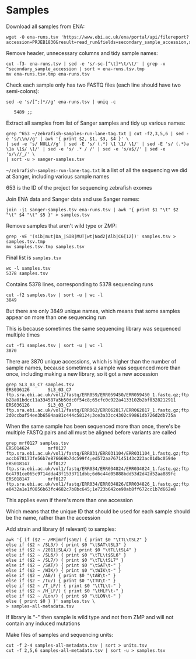 # Samples

Download all samples from ENA:

```
wget -O ena-runs.tsv 'https://www.ebi.ac.uk/ena/portal/api/filereport?accession=PRJEB1830&result=read_run&fields=secondary_sample_accession,sample_alias,fastq_ftp,fastq_md5'
```

Remove header, unnecessary columns and tidy sample names:

```
cut -f3- ena-runs.tsv | sed -e 's/-sc-[^\t]*\t/\t/' | grep -v ^secondary_sample_accession | sort > ena-runs.tsv.tmp
mv ena-runs.tsv.tmp ena-runs.tsv
```

Check each sample only has two FASTQ files (each line should have two semi-colons):

```
sed -e 's/[^;]*//g' ena-runs.tsv | uniq -c
```

```
   5489 ;;
```

Extract all samples from list of Sanger samples and tidy up various names:

```
grep ^653 ~/zebrafish-samples-run-lane-tag.txt | cut -f2,3,5,6 | sed -e 's/\\n//g' | awk '{ print $2, $1, $3, $4 }' \
| sed -e 's/ NULL//g' | sed -E 's/ (.*) \1 \1/ \1/' | sed -E 's/ (.*)a \1a \1$/ \1/' | sed -e 's/ .* / /' | sed -e 's/a$//' | sed -e 's/\//_/' \
| sort -u > sanger-samples.tsv
```

`~/zebrafish-samples-run-lane-tag.txt` is a list of all the sequencing we did at Sanger, including various sample names

653 is the ID of the project for sequencing zebrafish exomes

Join ENA data and Sanger data and use Sanger names:

```
join -j1 sanger-samples.tsv ena-runs.tsv | awk '{ print $1 "\t" $2 "\t" $4 "\t" $5 }' > samples.tsv
```

Remove samples that aren't wild type or ZMP:

```
grep -vE '(sib|mut|Da_|SIB|MUT|wt|Nod2|Alb|C6[12])' samples.tsv > samples.tsv.tmp
mv samples.tsv.tmp samples.tsv
```

Final list is `samples.tsv`

```
wc -l samples.tsv 
5378 samples.tsv
```

Contains 5378 lines, corresponding to 5378 sequencing runs

```
cut -f2 samples.tsv | sort -u | wc -l
3849
```

But there are only 3849 unique names, which means that some samples appear on more than one sequencing run

This is because sometimes the same sequencing library was sequenced multiple times

```
cut -f1 samples.tsv | sort -u | wc -l
3870
```

There are 3870 unique accessions, which is higher than the number of sample names, because sometimes a sample was sequenced more than once, including making a new library, so it got a new accession

```
grep SL3_03_C7 samples.tsv
ERS036126       SL3_03_C7       ftp.sra.ebi.ac.uk/vol1/fastq/ERR059/ERR059450/ERR059450_1.fastq.gz;ftp.sra.ebi.ac.uk/vol1/fastq/ERR059/ERR059450/ERR059450_2.fastq.gz   b28a01bdcc11a334587a5b50dc0f54c8;65cfc0c922a4133102b2bf0328212911
ERS036126       SL3_03_C7       ftp.sra.ebi.ac.uk/vol1/fastq/ERR062/ERR062817/ERR062817_1.fastq.gz;ftp.sra.ebi.ac.uk/vol1/fastq/ERR062/ERR062817/ERR062817_2.fastq.gz   2d0ccbaf54ee3b6584aa81c444c58124;3ce3a33cc4302c99861db726d2db735a
```

When the same sample has been sequenced more than once, there's be multiple FASTQ pairs and all must be aligned before variants are called

```
grep mrf0127 samples.tsv 
ERS014624       mrf0127 ftp.sra.ebi.ac.uk/vol1/fastq/ERR031/ERR031104/ERR031104_1.fastq.gz;ftp.sra.ebi.ac.uk/vol1/fastq/ERR031/ERR031104/ERR031104_2.fastq.gz   accb678173fe56b7e876669b7dc599f4;ed572aa767145143c223ac01dbc0594e
ERS018147       mrf0127 ftp.sra.ebi.ac.uk/vol1/fastq/ERR034/ERR034824/ERR034824_1.fastq.gz;ftp.sra.ebi.ac.uk/vol1/fastq/ERR034/ERR034824/ERR034824_2.fastq.gz   6c4791ce065c9714dda43f1533711dbb;6d6c44d05888bdd53d2d42d52aa889fc
ERS018147       mrf0127 ftp.sra.ebi.ac.uk/vol1/fastq/ERR034/ERR034826/ERR034826_1.fastq.gz;ftp.sra.ebi.ac.uk/vol1/fastq/ERR034/ERR034826/ERR034826_2.fastq.gz   e0432a1e1f0856b63fc4682c7b8bc645;1e723b642ce90ab8ff672cc1b7d662e8
```

This applies even if there's more than one accession

Which means that the unique ID that should be used for each sample should be the name, rather than the accession

Add strain and library (if relevant) to samples:

```
awk '{ if ($2 ~ /MR|mrf|sa0/) { print $0 "\tTL\tSL2" }
else if ($2 ~ /SL3/) { print $0 "\tSAT\tSL3" }
else if ($2 ~ /2011|SL4/) { print $0 "\tTL\tSL4" }
else if ($2 ~ /SL6/) { print $0 "\tTL\t$SL6" }
else if ($2 ~ /SL7/) { print $0 "\tTL\tSL7" }
else if ($2 ~ /SAT/) { print $0 "\tSAT\t-" }
else if ($2 ~ /WIK/) { print $0 "\tWIK\t-" }
else if ($2 ~ /AB/) { print $0 "\tAB\t-" }
else if ($2 ~ /Tu/) { print $0 "\tTU\t-" }
else if ($2 ~ /T_LF/) { print $0 "\tTL\t-" }
else if ($2 ~ /H_LF/) { print $0 "\tHLF\t-" }
else if ($2 ~ /Lon/) { print $0 "\tLON\t-" }
else { print $0 } }' samples.tsv \
> samples-all-metadata.tsv
```

If library is "-" then sample is wild type and not from ZMP and will not contain any induced mutations

Make files of samples and sequencing units:

```
cut -f 2-4 samples-all-metadata.tsv | sort > units.tsv
cut -f 2,5,6 samples-all-metadata.tsv | sort -u > samples.tsv
```
